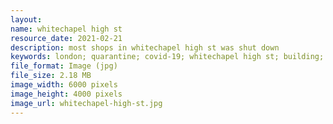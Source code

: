 ```yaml
---
layout: 
name: whitechapel high st
resource_date: 2021-02-21
description: most shops in whitechapel high st was shut down
keywords: london; quarantine; covid-19; whitechapel high st; building; street view
file_format: Image (jpg)
file_size: 2.18 MB
image_width: 6000 pixels
image_height: 4000 pixels
image_url: whitechapel-high-st.jpg
---
```

